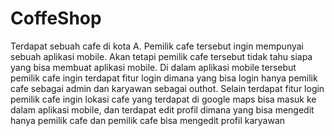 # CoffeShop
Terdapat sebuah cafe di kota A. Pemilik cafe tersebut ingin mempunyai sebuah aplikasi mobile. Akan tetapi pemilik cafe tersebut tidak tahu siapa yang bisa membuat aplikasi mobile. Di dalam aplikasi mobile tersebut pemilik cafe ingin terdapat fitur login dimana yang bisa login hanya pemilik cafe sebagai admin dan karyawan sebagai outhot. Selain terdapat fitur login pemilik cafe ingin lokasi cafe yang terdapat di google maps bisa masuk ke dalam aplikasi mobile, dan terdapat edit profil dimana yang bisa mengedit hanya pemilik cafe dan pemilik cafe bisa mengedit profil karyawan
